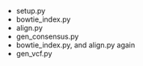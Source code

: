 * setup.py
* bowtie_index.py
* align.py
* gen_consensus.py
* bowtie_index.py, and align.py again
* gen_vcf.py
